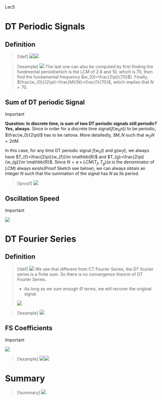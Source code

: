 Lec5


# DT Periodic Signals
## Definition
> [!def]
> ![](Discrete_Time_Fourier_Series.assets/image-20240414111040489.png)![](Discrete_Time_Fourier_Series.assets/image-20240414111201853.png)

> [!example]
> ![](Discrete_Time_Fourier_Series.assets/image-20240414111209894.png)
> The last one can also be computed by first finding the fundmental period(which is the LCM of $2.8$ and $10$, which is $70$, then find the fundamental frequency $w_{0}=\frac{2\pi}{70}$). Finally, $\frac{w_{0}}{2\pi}=\frac{M}{N}=\frac{1}{70}$, which implies that $N=70$.



## Sum of DT periodic Signal
> [!important]
> **Question: In discrete time, is sum of two DT periodic signals still periodic? Yes, always.**
> Since in order for a discrete time signal($f(w_0n)$) to be periodic, $\frac{w_0}{2\pi}$ has to be rationa. More detailedly, $\exists M,N$ such that $w_{0}N=2\pi M$. 
> 
> In this case, for any time DT periodic signal $f(w_{0}t)$ and $g(w_{1}t)$, we always have $T_{f}=\frac{2\pi}{w_{f}}\in \mathbb{R}$ and $T_{g}=\frac{2\pi}{w_{g}}\in \mathbb{R}$. Since $N=a\times LCM(T_{f}, T_{g})$($a$ is the denominator of $LCM$) always exists(Proof Sketch see below), we can always obtain an integer $N$ such that the summation of the signal has $N$ as its period.

> [!proof]
> ![](Discrete_Time_Fourier_Series.assets/image-20240414113450197.png)


## Oscillation Speed
> [!important]
> ![](Discrete_Time_Fourier_Series.assets/image-20240414113747134.png)



# DT Fourier Series
## Definition
> [!def]
> ![](Discrete_Time_Fourier_Series.assets/image-20240414120047957.png)
> We see that different from CT Fourier Series, the DT fourier series is a finite sum. So there is no convergence theorm of DT Fourier Series. 
> - As long as we sum enough $\Phi$ terms, we will recover the original signal.
> 
> ![](Discrete_Time_Fourier_Series.assets/image-20240414120632186.png)

> [!example]
> ![](Discrete_Time_Fourier_Series.assets/image-20240414120113978.png)









## FS Coefficients
> [!important]
> ![](Discrete_Time_Fourier_Series.assets/image-20240414122550691.png)

> [!example]
> ![](Discrete_Time_Fourier_Series.assets/image-20240414123458451.png)![](Discrete_Time_Fourier_Series.assets/image-20240414123505877.png)



# Summary
> [!summary]
> ![](Discrete_Time_Fourier_Series.assets/image-20240414125247056.png)











